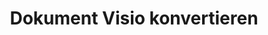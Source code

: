 ﻿---
title: Dokument Visio konvertieren
linktitle: Dokument Visio konvertieren
type: docs
weight: 40
url: /de/net/converting/
description: Dieser Abschnitt enthält eine Beschreibung aller möglichen Optionen zum Konvertieren von Visio-Dokumenten in C# mithilfe der Aspose.Diagram-Bibliothek.
---

